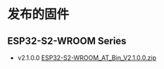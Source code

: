 发布的固件
=================

## ESP32-S2-WROOM Series

- v2.1.0.0 [ESP32-S2-WROOM_AT_Bin_V2.1.0.0.zip](http://download.espressif.com/esp_at/firmware/ESP32S2/ESP32-S2-WROOM/ESP32-S2-WROOM_AT_Bin_V2.1.0.0.zip)

